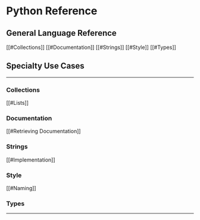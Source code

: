 # Python Reference

## General Language Reference

[[#Collections]]
[[#Documentation]]
[[#Strings]]
[[#Style]]
[[#Types]]

## Specialty Use Cases


---

### Collections

[[#Lists]]

### Documentation

[[#Retrieving Documentation]]

### Strings

[[#Implementation]]

### Style

[[#Naming]]

### Types




---

